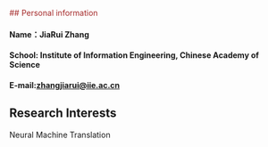 <font color=#A52A2A> ## Personal information </font>
#### Name：JiaRui Zhang
#### School: Institute of Information Engineering, Chinese Academy of Science
#### E-mail:zhangjiarui@iie.ac.cn

## Research Interests
Neural Machine Translation
